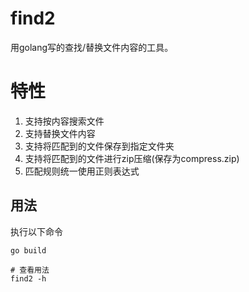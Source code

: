 # find2
用golang写的查找/替换文件内容的工具。

# 特性
1. 支持按内容搜索文件
2. 支持替换文件内容
3. 支持将匹配到的文件保存到指定文件夹
4. 支持将匹配到的文件进行zip压缩(保存为compress.zip)
5. 匹配规则统一使用正则表达式

## 用法
执行以下命令
```
go build

# 查看用法
find2 -h
```
